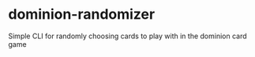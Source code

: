 # dominion-randomizer
Simple CLI for randomly choosing cards to play with in the dominion card game
